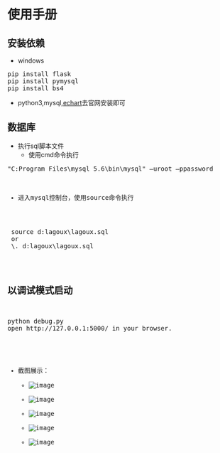 # 使用手册
## 安装依赖
- windows
<pre>
pip install flask
pip install pymysql
pip install bs4
</pre>
- python3,mysql,[echart](http://echarts.baidu.com/download.html)去官网安装即可
## 数据库
- 执行sql脚本文件
  - 使用cmd命令执行
<pre>
"C:Program Files\mysql 5.6\bin\mysql" –uroot –ppassword <d:lagoux\lagoux.sql
</pre>
- 进入mysql控制台，使用source命令执行
<pre>
 source d:lagoux\lagoux.sql
 or
 \. d:lagoux\lagoux.sql
</pre>

## 以调试模式启动

<pre>
python debug.py
open http://127.0.0.1:5000/ in your browser.
</pre>
- 截图展示：
  - ![image](https://raw.githubusercontent.com/Lknj/Temp/master/image.png)
  - ![image](https://raw.githubusercontent.com/Lknj/Temp/master/image%20(1).png)
  - ![image](https://raw.githubusercontent.com/Lknj/Temp/master/image%20(2).png)
  - ![image](https://raw.githubusercontent.com/Lknj/Temp/master/image%20(3).png)
  - ![image](https://raw.githubusercontent.com/Lknj/Temp/master/image%20(4).png)
  
